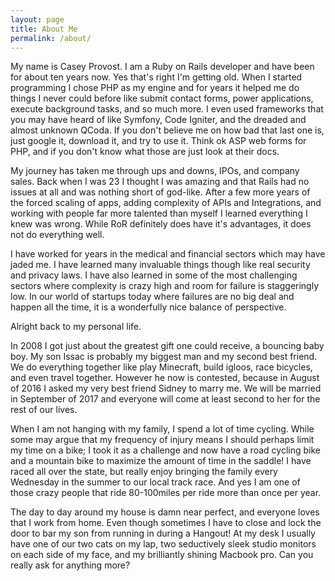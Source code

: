 ```yaml
---
layout: page
title: About Me
permalink: /about/
---
```


My name is Casey Provost. I am a Ruby on Rails developer and have been for about ten years now. Yes that's right I'm getting old. When
I started programming I chose PHP as my engine and for years it helped me do things I never could before like submit contact forms, power applications, execute background tasks, and so much more. I even used frameworks that you may have heard of like Symfony, Code Igniter, and the dreaded and almost unknown QCoda. If you don't believe me on how bad that last one is, just google it, download it, and try to use it. Think ok ASP web forms for PHP, and if you don't know what those are just look at their docs.

My journey has taken me through ups and downs, IPOs, and company sales. Back when I was 23 I thought I was amazing and that Rails had no issues at all and was nothing short of god-like. After a few more years of the forced scaling of apps, adding complexity of APIs and Integrations, and working with people far more talented than myself I learned everything I knew was wrong. While RoR definitely does have it's advantages, it does not do everything well.

I have worked for years in the medical and financial sectors which may have jaded me. I have learned many invaluable things though like
real security and privacy laws. I have also learned in some of the most challenging sectors where complexity is crazy high and room for
failure is staggeringly low. In our world of startups today where failures are no big deal and happen all the time, it is a wonderfully
nice balance of perspective.

Alright back to my personal life.

In 2008 I got just about the greatest gift one could receive, a bouncing baby boy. My son Issac is probably my biggest man and my second
best friend. We do everything together like play Minecraft, build igloos, race bicycles, and even travel together. However he now is
contested, because in August of 2016 I asked my very best friend Sidney to marry me. We will be married in September of 2017 and everyone
will come at least second to her for the rest of our lives.

When I am not hanging with my family, I spend a lot of time cycling. While some may argue that my frequency of injury means I should perhaps limit my time on a bike; I took it as a challenge and now have a road cycling bike and a mountain bike to maximize the amount of time in the saddle! I have raced all over the state, but really enjoy bringing the family every Wednesday in the summer to our local track race. And yes I am one of those crazy people that ride 80-100miles per ride more than once per year.

The day to day around my house is damn near perfect, and everyone loves that I work from home. Even though sometimes I have to close and lock
the door to bar my son from running in during a Hangout! At my desk I usually have one of our two cats on my lap, two seductively sleek studio monitors on each side of my face, and my brilliantly shining Macbook pro. Can you really ask for anything more?
